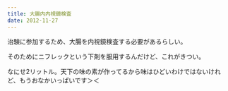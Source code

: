 ```yaml
---
title: 大腸内内視鏡検査
date: 2012-11-27
---
```


<p>治験に参加するため、大腸を内視鏡検査する必要があるらしい。</p>&#13;
<p>そのためにニフレックという下剤を服用するんだけど、これがきつい。</p>&#13;
<p>なにせ2リットル。天下の味の素が作ってるから味はひどいわけではないけれど、もうおなかいっぱいです＞＜</p>&#13;

